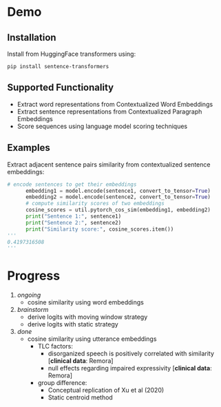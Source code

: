 # Demo

## Installation

Install from HuggingFace transformers using:

```pip install sentence-transformers```

## Supported Functionality

- Extract word representations from Contextualized Word Embeddings
- Extract sentence representations from Contextualized Paragraph Embeddings
- Score sequences using language model scoring techniques


## Examples

Extract adjacent sentence pairs similarity from contextualized sentence embeddings:

```py
# encode sentences to get their embeddings
      embedding1 = model.encode(sentence1, convert_to_tensor=True)
      embedding2 = model.encode(sentence2, convert_to_tensor=True)
      # compute similarity scores of two embeddings
      cosine_scores = util.pytorch_cos_sim(embedding1, embedding2)
      print("Sentence 1:", sentence1)
      print("Sentence 2:", sentence2)
      print("Similarity score:", cosine_scores.item())
''' 
0.4197316508
'''
```

# Progress

1. _ongoing_
    - cosine similarity using word embeddings
2. _brainstorm_
    - derive logits with moving window strategy
    - derive logits with static strategy
3. _done_
    - cosine similarity using utterance embeddings
        -  TLC factors: 
            -  disorganized speech is positively correlated with similarity [**clinical data**: Remora]
            -  null effects regarding impaired expressivity [**clinical data**: Remora]
        -  group difference:
            - Conceptual replication of Xu et al (2020)
            - Static centroid method
